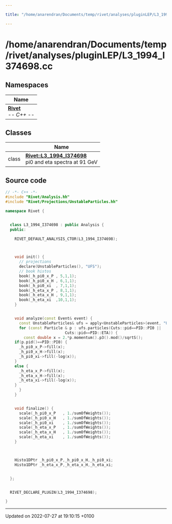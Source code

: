 ```yaml
---

title: "/home/anarendran/Documents/temp/rivet/analyses/pluginLEP/L3_1994_I374698.cc"

---
```


# /home/anarendran/Documents/temp/rivet/analyses/pluginLEP/L3_1994_I374698.cc



## Namespaces

| Name           |
| -------------- |
| **[Rivet](http://example.org/namespaces/namespacerivet/)** <br>-*- C++ -*-  |

## Classes

|                | Name           |
| -------------- | -------------- |
| class | **[Rivet::L3_1994_I374698](http://example.org/classes/classrivet_1_1l3__1994__i374698/)** <br>pi0 and eta spectra at 91 GeV  |




## Source code

```cpp
// -*- C++ -*-
#include "Rivet/Analysis.hh"
#include "Rivet/Projections/UnstableParticles.hh"

namespace Rivet {


  class L3_1994_I374698 : public Analysis {
  public:

    RIVET_DEFAULT_ANALYSIS_CTOR(L3_1994_I374698);



    void init() {
      // projections
      declare(UnstableParticles(), "UFS");
      // book histos
      book(_h_pi0_x_P , 5,1,1);
      book(_h_pi0_x_H , 6,1,1);
      book(_h_pi0_xi  , 7,1,1);
      book(_h_eta_x_P , 8,1,1);
      book(_h_eta_x_H , 9,1,1);
      book(_h_eta_xi  ,10,1,1);
    }


    void analyze(const Event& event) {
      const UnstableParticles& ufs = apply<UnstableParticles>(event, "UFS");
      for (const Particle & p : ufs.particles(Cuts::pid==PID::PI0 ||
                          Cuts::pid==PID::ETA)) {
        const double x = 2.*p.momentum().p3().mod()/sqrtS();
    if(p.pid()==PID::PI0) {
      _h_pi0_x_P->fill(x);
      _h_pi0_x_H->fill(x);
      _h_pi0_xi->fill(-log(x));
    }
    else {
      _h_eta_x_P->fill(x);
      _h_eta_x_H->fill(x);
      _h_eta_xi->fill(-log(x));
    }
      }
    }


    void finalize() {
      scale(_h_pi0_x_P   , 1./sumOfWeights());
      scale(_h_pi0_x_H   , 1./sumOfWeights());
      scale(_h_pi0_xi    , 1./sumOfWeights());
      scale(_h_eta_x_P   , 1./sumOfWeights());
      scale(_h_eta_x_H   , 1./sumOfWeights());
      scale(_h_eta_xi    , 1./sumOfWeights());
    }



    Histo1DPtr _h_pi0_x_P,_h_pi0_x_H,_h_pi0_xi;
    Histo1DPtr _h_eta_x_P,_h_eta_x_H,_h_eta_xi;


  };


  RIVET_DECLARE_PLUGIN(L3_1994_I374698);

}
```


-------------------------------

Updated on 2022-07-27 at 19:10:15 +0100
